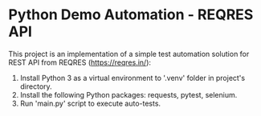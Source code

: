 # Python Demo Automation - REQRES API

This project is an implementation of a simple test automation solution for REST API from REQRES (https://reqres.in/):

1. Install Python 3 as a virtual environment to '.venv' folder in project's directory.
2. Install the following Python packages: requests, pytest, selenium.
3. Run 'main.py' script to execute auto-tests.
